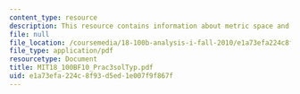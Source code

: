 ```yaml
---
content_type: resource
description: This resource contains information about metric space and Euclidean metric.
file: null
file_location: /coursemedia/18-100b-analysis-i-fall-2010/e1a73efa224c8f93d5ed1e007f9f867f_MIT18_100BF10_Prac3solTyp.pdf
file_type: application/pdf
resourcetype: Document
title: MIT18_100BF10_Prac3solTyp.pdf
uid: e1a73efa-224c-8f93-d5ed-1e007f9f867f
---
```

